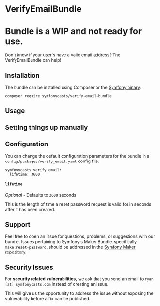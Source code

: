 # VerifyEmailBundle
# Bundle is a WIP and not ready for use.

Don't know if your user's have a valid email address? The VerifyEmailBundle can
help!

## Installation

The bundle can be installed using Composer or the [Symfony binary](https://symfony.com/download):

```
composer require symfonycasts/verify-email-bundle
```

## Usage

## Setting things up manually

## Configuration

You can change the default configuration parameters for the bundle in a 
`config/packages/verify_email.yaml` config file.

```
symfonycasts_verify_email:
  lifetime: 3600
```

#### `lifetime`

_Optional_ - Defaults to `3600` seconds

This is the length of time a reset password request is valid for in seconds 
after it has been created. 

## Support

Feel free to open an issue for questions, problems, or suggestions with our bundle.
Issues pertaining to Symfony's Maker Bundle, specifically `make:reset-password`,
should be addressed in the [Symfony Maker repository](https://github.com/symfony/maker-bundle).

## Security Issues
For **security related vulnerabilities**, we ask that you send an email to 
`ryan [at] symfonycasts.com` instead of creating an issue. 

This will give us the opportunity to address the issue without exposing the
vulnerability before a fix can be published.
